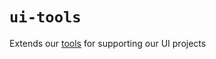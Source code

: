 # `ui-tools`

Extends our [tools](https://github.com/oftherivier/tools) for supporting our UI projects
